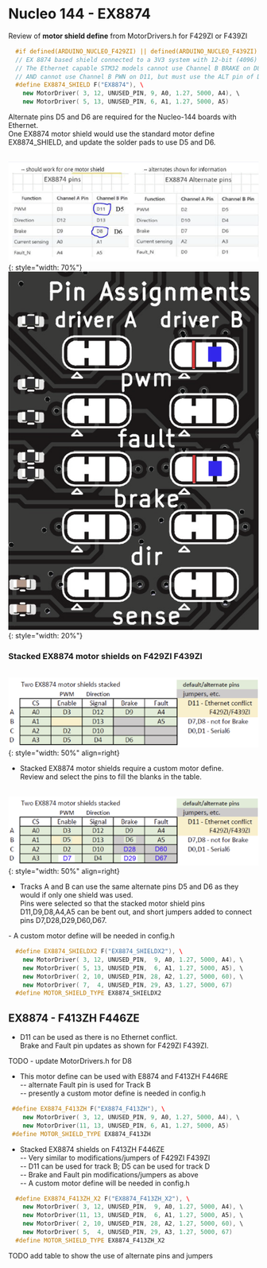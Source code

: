# Nucleo 144 - EX8874

Review of **motor shield define** from MotorDrivers.h for F429ZI or F439ZI

```cpp
  #if defined(ARDUINO_NUCLEO_F429ZI) || defined(ARDUINO_NUCLEO_F439ZI) || defined(ARDUINO_NUCLEO_F4X9ZI)  
  // EX 8874 based shield connected to a 3V3 system with 12-bit (4096) ADC  
  // The Ethernet capable STM32 models cannot use Channel B BRAKE on D8, and must use the ALT pin of D6,  
  // AND cannot use Channel B PWN on D11, but must use the ALT pin of D5  
  #define EX8874_SHIELD F("EX8874"), \  
    new MotorDriver( 3, 12, UNUSED_PIN, 9, A0, 1.27, 5000, A4), \  
    new MotorDriver( 5, 13, UNUSED_PIN, 6, A1, 1.27, 5000, A5)  
```

Alternate pins D5 and D6 are required for the Nucleo-144 boards with Ethernet.  
One EX8874 motor shield would use the standard motor define EX8874_SHIELD, and update the solder pads to use D5 and D6.  

 &nbsp; &nbsp; &nbsp; &nbsp; ![EX8874 Nucleo-144 pins](/_static/images/nucleo/ex8874-nucleo-144.png){: style="width: 70%"} &nbsp; &nbsp; &nbsp; &nbsp; ![EX8874 Nucleo-144 track B](/_static/images/nucleo/ex8874-nucleo144-pins-track-b.png){: style="width: 20%"}

### Stacked EX8874 motor shields on F429ZI F439ZI

 &nbsp; &nbsp; &nbsp; &nbsp; ![Stacked EX8874 Nucleo-144](/_static/images/nucleo/ex8874x2-nucleo-144.png){: style="width: 50%" align=right}

- Stacked EX8874 motor shields require a custom motor define.  
  Review and select the pins to fill the blanks in the table.

&nbsp; &nbsp; &nbsp; &nbsp; ![Stacked EX8874 Nucleo-144](/_static/images/nucleo/ex8874x2b-nucleo-144.png){: style="width: 50%" align=right}

- Tracks A and B can use the same alternate pins D5 and D6 as they would if only one shield was used.  
  Pins were selected so that the stacked motor shield pins D11,D9,D8,A4,A5 can be bent out, and short jumpers added to connect pins D7,D28,D29,D60,D67.

 <div style="clear: both;"></div>
- A custom motor define will be needed in config.h

```cpp
  #define EX8874_SHIELDX2 F("EX8874_SHIELDX2"), \  
    new MotorDriver( 3, 12, UNUSED_PIN,  9, A0, 1.27, 5000, A4), \  
    new MotorDriver( 5, 13, UNUSED_PIN,  6, A1, 1.27, 5000, A5), \  
    new MotorDriver( 2, 10, UNUSED_PIN, 28, A2, 1.27, 5000, 60), \  
    new MotorDriver( 7,  4, UNUSED_PIN, 29, A3, 1.27, 5000, 67)  
  #define MOTOR_SHIELD_TYPE EX8874_SHIELDX2
```

## EX8874 - F413ZH F446ZE

- D11 can be used as there is no Ethernet conflict.  
Brake and Fault pin updates as shown for F429ZI F439ZI.

TODO - update MotorDrivers.h for D8

- This motor define can be used with E8874 and F413ZH F446RE  
  -- alternate Fault pin is used for Track B  
  -- presently a custom motor define is needed in config.h

```cpp
 #define EX8874_F413ZH F("EX8874_F413ZH"), \  
    new MotorDriver( 3, 12, UNUSED_PIN, 9, A0, 1.27, 5000, A4), \  
    new MotorDriver(11, 13, UNUSED_PIN, 6, A1, 1.27, 5000, A5)  
 #define MOTOR_SHIELD_TYPE EX8874_F413ZH
```

- Stacked EX8874 shields on F413ZH F446ZE  
  -- Very similar to modifications/jumpers of F429ZI F439ZI  
  -- D11 can be used for track B; D5 can be used for track D  
  -- Brake and Fault pin modifications/jumpers as above  
  -- A custom motor define will be needed in config.h

```cpp
  #define EX8874_F413ZH_X2 F("EX8874_F413ZH_X2"), \  
    new MotorDriver( 3, 12, UNUSED_PIN,  9, A0, 1.27, 5000, A4), \  
    new MotorDriver(11, 13, UNUSED_PIN,  6, A1, 1.27, 5000, A5), \  
    new MotorDriver( 2, 10, UNUSED_PIN, 28, A2, 1.27, 5000, 60), \  
    new MotorDriver( 5,  4, UNUSED_PIN, 29, A3, 1.27, 5000, 67)  
  #define MOTOR_SHIELD_TYPE EX8874_F413ZH_X2
```

TODO add table to show the use of alternate pins and jumpers  
